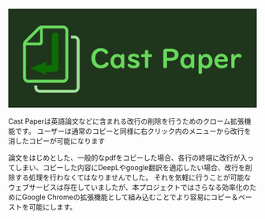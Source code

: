 ![Cast Paper](https://github.com/Uno-Takashi/CastPaper/blob/master/store/images/marquee_tile.jpg?raw=true "Cast Paper icon")

Cast Paperは英語論文などに含まれる改行の削除を行うためのクローム拡張機能です。
ユーザーは通常のコピーと同様に右クリック内のメニューから改行を消したコピーが可能になります

論文をはじめとした、一般的なpdfをコピーした場合、各行の終端に改行が入ってしまい、コピーした内容にDeepLやgoogle翻訳を適応したい場合、改行を削除する処理を行わなくてはなりませんでした。
それを気軽に行うことが可能なウェブサービスは存在していましたが、本プロジェクトではさらなる効率化のためにGoogle Chromeの拡張機能として組み込むことでより容易にコピー＆ペーストを可能にします。

